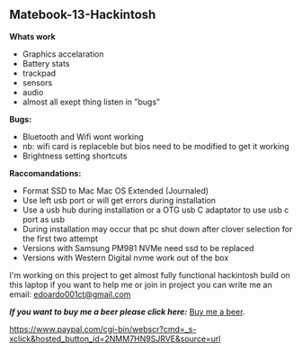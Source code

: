 ## Matebook-13-Hackintosh


**Whats work**
* Graphics accelaration
* Battery stats 
* trackpad
* sensors 
* audio
* almost all exept thing listen in "bugs"

**Bugs:**
* Bluetooth and Wifi wont working
* nb: wifi card is replaceble but bios need to be modified to get it working
* Brightness setting shortcuts

**Raccomandations:**
* Format SSD to Mac  Mac OS Extended (Journaled)
* Use left usb port or will get errors during installation
* Use a usb hub during installation or a OTG usb C adaptator to use usb c port as usb
* During installation may occur that pc shut down after clover selection for the first two attempt
* Versions with Samsung PM981 NVMe need ssd to be replaced
* Versions with Western Digital nvme work out of the box 

I'm working on this project to get almost fully functional hackintosh build on this laptop
if you want to help me or join in project you can write me an email: edoardo001ct@gmail.com

_**If you want to buy me a beer please click here:**_
 [Buy me a beer](https://www.paypal.com/cgi-bin/webscr?cmd=_s-xclick&hosted_button_id=2NMM7HN9SJRVE&source=url
). 

https://www.paypal.com/cgi-bin/webscr?cmd=_s-xclick&hosted_button_id=2NMM7HN9SJRVE&source=url
